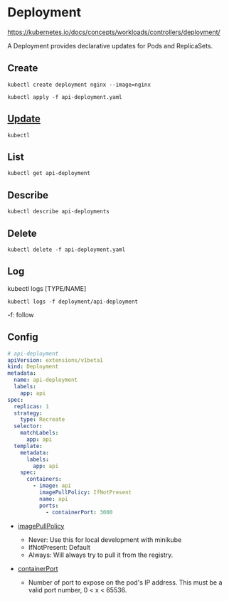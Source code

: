 # Deployment

https://kubernetes.io/docs/concepts/workloads/controllers/deployment/

A Deployment provides declarative updates for Pods and ReplicaSets.

## Create

```
kubectl create deployment nginx --image=nginx
```

```
kubectl apply -f api-deployment.yaml
```

## [Update](https://kubernetes.io/docs/concepts/workloads/controllers/deployment/#updating-a-deployment)

```
kubectl
```

## List

```
kubectl get api-deployment
```

## Describe

```
kubectl describe api-deployments
```

## Delete

```
kubectl delete -f api-deployment.yaml
```

## Log

kubectl logs [TYPE/NAME]

```
kubectl logs -f deployment/api-deployment
```

-f: follow

## Config

```yaml
# api-deployment
apiVersion: extensions/v1beta1
kind: Deployment
metadata:
  name: api-deployment
  labels:
    app: api
spec:
  replicas: 1
  strategy:
    type: Recreate
  selector:
    matchLabels:
      app: api
  template:
    metadata:
      labels:
        app: api
    spec:
      containers:
        - image: api
          imagePullPolicy: IfNotPresent
          name: api
          ports:
            - containerPort: 3000
```

- [imagePullPolicy](https://kubernetes.io/docs/concepts/containers/images)

  - Never: Use this for local development with minikube
  - IfNotPresent: Default
  - Always: Will always try to pull it from the registry.

- [containerPort](https://kubernetes.io/docs/reference/generated/kubernetes-api/v1.10/#containerport-v1-core)
  - Number of port to expose on the pod's IP address. This must be a valid port number, 0 < x < 65536.
